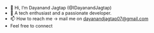 - 👋 Hi, I’m Dayanand Jagtap (@IDayanandJagtap)
- 👀 A tech enthusiast and a passionate developer.
- 📫 How to reach me -> mail me on dayanandjagtap07@gmail.com
- Feel free to connect 

<!---
Programmer-DJ/Programmer-DJ is a ✨ special ✨ repository because its `README.md` (this file) appears on your GitHub profile.
You can click the Preview link to take a look at your changes.
--->
